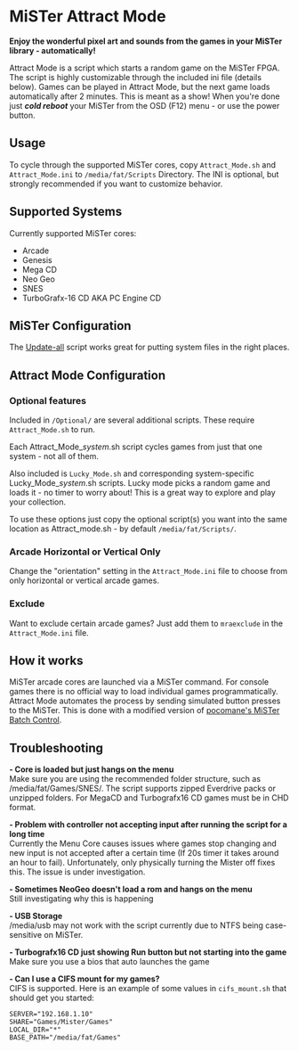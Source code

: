 
# MiSTer Attract Mode
**Enjoy the wonderful pixel art and sounds from the games in your MiSTer library - automatically!**

Attract Mode is a script which starts a random game on the MiSTer FPGA. The script is highly customizable through the included ini file (details below). Games can be played in Attract Mode, but the next game loads automatically after 2 minutes. This is meant as a show! When you're done just ***cold reboot*** your MiSTer from the OSD (F12) menu - or use the power button.

## Usage
To cycle through the supported MiSTer cores, copy `Attract_Mode.sh` and `Attract_Mode.ini` to `/media/fat/Scripts` Directory. The INI is optional, but strongly recommended if you want to customize behavior.

## Supported Systems
Currently supported MiSTer cores:
* Arcade
* Genesis
* Mega CD
* Neo Geo
* SNES
* TurboGrafx-16 CD AKA PC Engine CD

## MiSTer Configuration
The [Update-all](https://github.com/theypsilon/Update_All_MiSTer) script works great for putting system files in the right places.

## Attract Mode Configuration
### Optional features
Included in `/Optional/` are several additional scripts. These require `Attract_Mode.sh` to run.

Each Attract_Mode_*system*.sh script cycles games from just that one system - not all of them.

Also included is `Lucky_Mode.sh` and corresponding system-specific Lucky_Mode_*system*.sh scripts. Lucky mode picks a random game and loads it - no timer to worry about! This is a great way to explore and play your collection.

To use these options just copy the optional script(s) you want into the same location as Attract_mode.sh - by default `/media/fat/Scripts/`.

### Arcade Horizontal or Vertical Only
Change the "orientation" setting in the `Attract_Mode.ini` file to choose from only horizontal or vertical arcade games.

### Exclude
Want to exclude certain arcade games? Just add them to `mraexclude` in the `Attract_Mode.ini` file.

## How it works
MiSTer arcade cores are launched via a MiSTer command. For console games there is no official way to load individual games programmatically. Attract Mode automates the process by sending simulated button presses to the MiSTer. This is done with a modified version of [pocomane's MiSTer Batch Control](https://github.com/pocomane/MiSTer_Batch_Control). 

## Troubleshooting
**- Core is loaded but just hangs on the menu**  
Make sure you are using the recommended folder structure, such as /media/fat/Games/SNES/. The script supports zipped Everdrive packs or unzipped folders. For MegaCD and Turbografx16 CD games must be in CHD format.  
  
**- Problem with controller not accepting input after running the script for a long time**  
Currently the Menu Core causes issues where games stop changing and new input is not accepted after a certain time (If 20s timer it takes around an hour to fail). Unfortunately, only physically turning the Mister off fixes this. The issue is under investigation.  
  
**- Sometimes NeoGeo doesn't load a rom and hangs on the menu**   
Still investigating why this is happening  
  
**- USB Storage**  
/media/usb may not work with the script currently due to NTFS being case-sensitive on MiSTer.

**- Turbografx16 CD just showing Run button but not starting into the game**  
Make sure you use a bios that auto launches the game  

**- Can I use a CIFS mount for my games?**  
CIFS is supported.
Here is an example of some values in `cifs_mount.sh` that should get you started:  
```
SERVER="192.168.1.10"  
SHARE="Games/Mister/Games"  
LOCAL_DIR="*"  
BASE_PATH="/media/fat/Games" 
```
